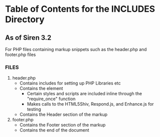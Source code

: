# Table of Contents for the INCLUDES Directory #
## As of Siren 3.2 ##
For PHP files containing markup snippets such as the header.php and footer.php files

### FILES ###
1. header.php
	- Contains includes for setting up PHP Libraries etc
	- Contains the <head> element
		- Certain styles and scripts are included inline through the "require_once" function
		- Makes calls to the HTML5Shiv, Respond.js, and Enhance.js for testing
	- Contains the Header section of the markup
2. footer.php
	- Contains the Footer section of the markup
	- Contains the end of the document